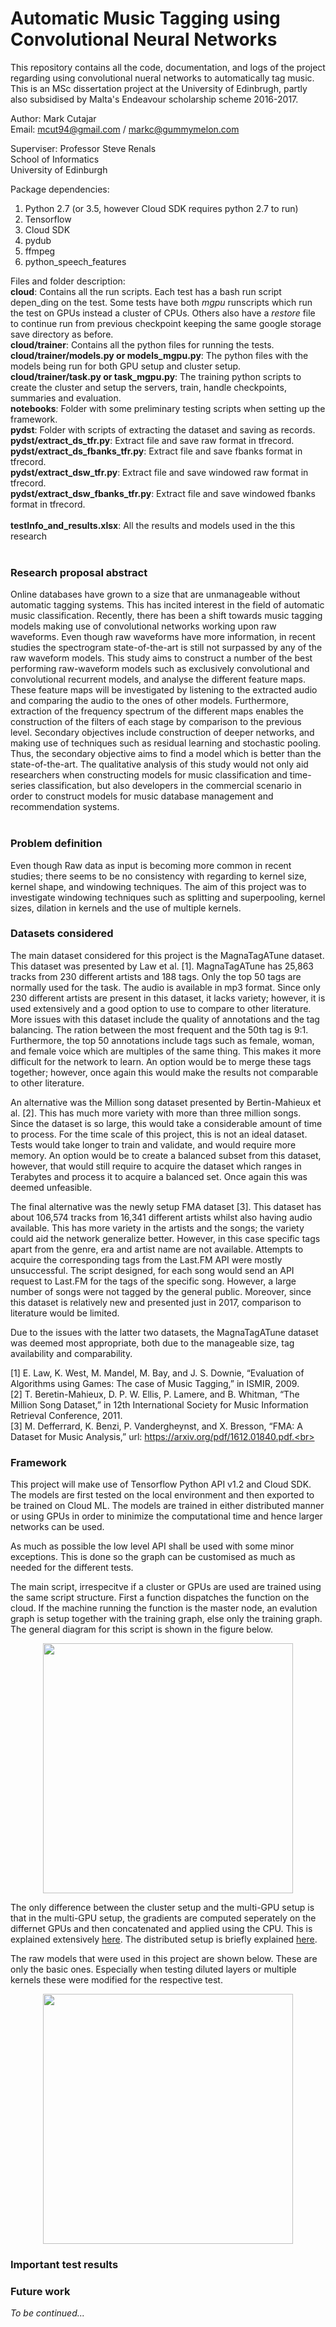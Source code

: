 # Automatic Music Tagging using Convolutional Neural Networks

This repository contains all the code, documentation, and logs of the project regarding using convolutional nueral networks to automatically tag music. This is an MSc dissertation project at the University of Edinbrugh, partly also subsidised by Malta's Endeavour scholarship scheme 2016-2017.

Author: Mark Cutajar <br>
Email: mcut94@gmail.com / markc@gummymelon.com

Superviser: Professor Steve Renals <br>
School of Informatics <br>
University of Edinburgh

Package dependencies:
1. Python 2.7 (or 3.5, however Cloud SDK requires python 2.7 to run)
2. Tensorflow
3. Cloud SDK
4. pydub
5. ffmpeg
6. python_speech_features

Files and folder description:
<br>**cloud**: Contains all the run scripts. Each test has a bash run script depen_ding on the test. Some tests have both _mgpu_ runscripts which run the test on GPUs instead a cluster of CPUs. Others also have a _restore_ file to continue run from previous checkpoint keeping the same google storage save directory as before.
<br>**cloud/trainer**: Contains all the python files for running the tests.
<br>**cloud/trainer/models.py or models_mgpu.py**: The python files with the models being run for both GPU setup and cluster setup. 
<br>**cloud/trainer/task.py or task_mgpu.py**: The training python scripts to create the cluster and setup the servers, train, handle checkpoints, summaries and evaluation.
<br>**notebooks**: Folder with some preliminary testing scripts when setting up the framework.
<br>**pydst**: Folder with scripts of extracting the dataset and saving as records.
<br>**pydst/extract_ds_tfr.py**: Extract file and save raw format in tfrecord.
<br>**pydst/extract_ds_fbanks_tfr.py**: Extract file and save fbanks format in tfrecord.
<br>**pydst/extract_dsw_tfr.py**: Extract file and save windowed raw format in tfrecord.
<br>**pydst/extract_dsw_fbanks_tfr.py**: Extract file and save windowed fbanks format in tfrecord.
<br>
<br>**testInfo_and_results.xlsx**: All the results and models used in the this research
<br><br>
### Research proposal abstract

Online databases have grown to a size that are unmanageable without automatic tagging systems. This has incited interest in the field of automatic music classification. Recently, there has been a shift towards music tagging models making use of convolutional networks working upon raw waveforms. Even though raw waveforms have more information, in recent studies the spectrogram state-of-the-art is still not surpassed by any of the raw waveform models. This study aims to construct a number of the best performing raw-waveform models such as exclusively convolutional and convolutional recurrent models, and analyse the different feature maps. These feature maps will be investigated by listening to the extracted audio and comparing the audio to the ones of other models. Furthermore, extraction of the frequency spectrum of the different maps enables the construction of the filters of each stage by comparison to the previous level. Secondary objectives include construction of deeper networks, and making use of techniques such as residual learning and stochastic pooling. Thus, the secondary objective aims to find a model which is better than the state-of-the-art. The qualitative analysis of this study would not only aid researchers when constructing models for music classification and time-series classification, but also developers in the commercial scenario in order to construct models for music database management and recommendation systems. 
<br><br>

### Problem definition

Even though Raw data as input is becoming more common in recent studies; there seems to be no consistency with regarding to kernel size, kernel shape, and windowing techniques. The aim of this project was to investigate windowing techniques such as splitting and superpooling, kernel sizes, dilation in kernels and the use of multiple kernels.

### Datasets considered

The main dataset considered for this project is the MagnaTagATune dataset. This dataset was presented by Law et al. [1]. MagnaTagATune has 25,863 tracks from 230 different artists and 188 tags. Only the top 50 tags are normally used for the task. The audio is available in mp3 format. Since only 230 different artists are present in this dataset, it lacks variety; however, it is used extensively and a good option to use to compare to other literature. More issues with this dataset include the quality of annotations and the tag balancing. The ration between the most frequent and the 50th tag is 9:1. Furthermore, the top 50 annotations include tags such as female, woman, and female voice which are multiples of the same thing. This makes it more difficult for the network to learn. An option would be to merge these tags together; however, once again this would make the results not comparable to other literature.<br>

An alternative was the Million song dataset presented by Bertin-Mahieux et al. [2]. This has much more variety with more than three million songs. Since the dataset is so large, this would take a considerable amount of time to process. For the time scale of this project, this is not an ideal dataset. Tests would take longer to train and validate, and would require more memory. An option would be to create a balanced subset from this dataset, however, that would still require to acquire the dataset which ranges in Terabytes and process it to acquire a balanced set. Once again this was deemed unfeasible.<br>

The final alternative was the newly setup FMA dataset [3]. This dataset has about 106,574 tracks from 16,341 different artists whilst also having audio available. This has more variety in the artists and the songs; the variety could aid the network generalize better. However, in this case specific tags apart from the genre, era and artist name are not available. Attempts to acquire the corresponding tags from the Last.FM API were mostly unsuccessful. The script designed, for each song would send an API request to Last.FM for the tags of the specific song. However, a large number of songs were not tagged by the general public. Moreover, since this dataset is relatively new and presented just in 2017, comparison to literature would be limited.<br>

Due to the issues with the latter two datasets, the MagnaTagATune dataset was deemed most appropriate, both due to the manageable size, tag availability and comparability.<br>

[1] E. Law, K. West, M. Mandel, M. Bay, and J. S. Downie, “Evaluation of Algorithms using Games: The case of Music Tagging,” in ISMIR, 2009.<br>
[2]	T. Beretin-Mahieux, D. P. W. Ellis, P. Lamere, and B. Whitman, “The Million Song Dataset,” in 12th International Society for Music Information Retrieval Conference, 2011.<br>
[3]	M. Defferrard, K. Benzi, P. Vandergheynst, and X. Bresson, “FMA: A Dataset for Music Analysis,” url: https://arxiv.org/pdf/1612.01840.pdf.<br>

### Framework

This project will make use of Tensorflow Python API v1.2 and Cloud SDK. The models are first tested on the local environment and then exported to be trained on Cloud ML. The models are trained in either distributed manner or using GPUs in order to minimize the computational time and hence larger networks can be used. 

As much as possible the low level API shall be used with some minor exceptions. This is done so the graph can be customised as much as needed for the different tests.

The main script, irrespecitve if a cluster or GPUs are used are trained using the same script structure. First a function dispatches the function on the cloud. If the machine running the function is the master node, an evalution graph is setup together with the training graph, else only the training graph. The general diagram for this script is shown in the figure below.

<p align="center"><img src="images/script_flowchart.png" width="400"></p>

The only difference between the cluster setup and the multi-GPU setup is that in the multi-GPU setup, the gradients are computed seperately on the differnet GPUs and then concatenated and applied using the CPU. This is explained extensively <a href="https://www.tensorflow.org/tutorials/deep_cnn">here</a>. The distributed setup is briefly explained <a href="https://www.tensorflow.org/deploy/distributed">here</a>.

The raw models that were used in this project are shown below. These are only the basic ones. Especially when testing diluted layers or multiple kernels these were modified for the respective test.

<p align="center"><img src="images/raw_networks.png" width="400"></p>

### Important test results

### Future work

*To be continued...*


